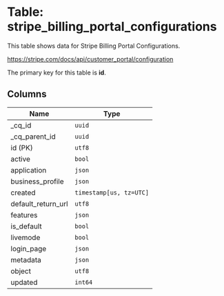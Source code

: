 # Table: stripe_billing_portal_configurations

This table shows data for Stripe Billing Portal Configurations.

https://stripe.com/docs/api/customer_portal/configuration

The primary key for this table is **id**.

## Columns

| Name          | Type          |
| ------------- | ------------- |
|_cq_id|`uuid`|
|_cq_parent_id|`uuid`|
|id (PK)|`utf8`|
|active|`bool`|
|application|`json`|
|business_profile|`json`|
|created|`timestamp[us, tz=UTC]`|
|default_return_url|`utf8`|
|features|`json`|
|is_default|`bool`|
|livemode|`bool`|
|login_page|`json`|
|metadata|`json`|
|object|`utf8`|
|updated|`int64`|